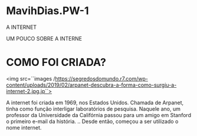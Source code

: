 # MavihDias.PW-1
A INTERNET 

<html>
<head
<title>UM POUCO SOBRE A INTERNE </title>

<body>
  
  <p><h1> COMO FOI CRIADA? </h1></p>
  
<img src=´´images /https://segredosdomundo.r7.com/wp-content/uploads/2019/02/arpanet-descubra-a-forma-como-surgiu-a-internet-2.jpg.jp´´>


<p> A internet foi criada em 1969, nos Estados Unidos. Chamada de Arpanet, tinha como função interligar laboratórios de pesquisa.
  Naquele ano, um professor da Universidade da Califórnia passou para um amigo em Stanford o primeiro e-mail da história. ..
  Desde então, começou a ser utilizado o nome internet. </p>
 
 <p->
  
  
